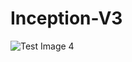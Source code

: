 # Inception-V3

![Test Image 4](https://github.com/haggishm/inception-V3/NORMAL2-IM-0774-0001.jpeg)
